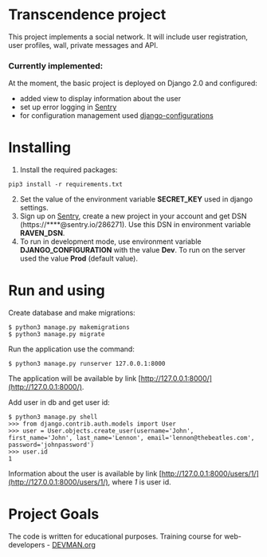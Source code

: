 # Transcendence project

This project implements a social network. It will include user registration, 
user profiles, wall, private messages and API.

### Currently implemented:
At the moment, the basic project is deployed on Django 2.0 and configured:
 * added view to display information about the user
 * set up error logging in [Sentry](https://sentry.io/)
 * for configuration management used [django-configurations](https://github.com/jazzband/django-configurations)

# Installing
1. Install the required packages:
```
pip3 install -r requirements.txt
```
2. Set the value of the environment variable **SECRET_KEY** used in django 
settings.
3. Sign up on [Sentry](https://sentry.io/), create a new project in your account
 and get DSN (https://****@sentry.io/286271). Use this DSN in environment 
 variable **RAVEN_DSN**.
4. To run in development mode, use environment variable **DJANGO_CONFIGURATION**
 with the value **Dev**. To run on the server used the value **Prod** 
 (default value).

# Run and using
Create database and make migrations:
```
$ python3 manage.py makemigrations
$ python3 manage.py migrate
```
Run the application use the command:
```
$ python3 manage.py runserver 127.0.0.1:8000
```
The application will be available by link [http://127.0.0.1:8000/](http://127.0.0.1:8000/).

Add user in db and get user id:
```
$ python3 manage.py shell
>>> from django.contrib.auth.models import User
>>> user = User.objects.create_user(username='John', first_name='John', last_name='Lennon', email='lennon@thebeatles.com', password='johnpassword')
>>> user.id
1 
```
Information about the user is available by link 
[http://127.0.0.1:8000/users/1/](http://127.0.0.1:8000/users/1/), where *1* is user id.



# Project Goals

The code is written for educational purposes. Training course for web-developers - [DEVMAN.org](https://devman.org)
